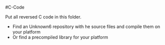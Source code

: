 #C-Code

Put all reversed C code in this folder.


* Find an Unknown6 repository with he source files and compile them on your platform
* Or find a precompiled library for your platform